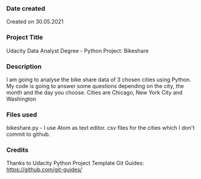 ### Date created
Created on 30.05.2021

### Project Title
Udacity Data Analyst Degree - Python Project: Bikeshare

### Description
I am going to analyse the bike share data of 3 chosen cities using Python.
My code is going to answer some questions depending on the city, the month and
the day you choose.
Cities are Chicago, New York City and Washington

### Files used
bikeshare.py - I use Atom as text editor.
csv files for the cities which I don't commit to github.

### Credits
Thanks to Udacity Python Project Template
Git Guides: https://github.com/git-guides/